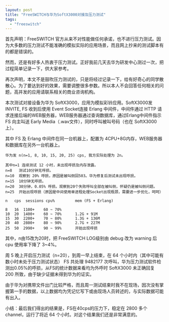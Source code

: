 ```yaml
---
layout: post
title: "FreeSWITCH与华为SoftX3000对接及压力测试"
tags:
  - "freeswitch"
---
```


首先声明：FreeSWITCH 官方从来不对性能做任何承诺，也不进行压力测试。因为大多数的压力测试不能准确的模拟实际的应用场景，而且网上抄来的测试脚本有的都是错误的。

然而，还是有好多人热衷于压力测试。正好我前几天去华为研发中心测过一次，把过程简单记录一下，供大家参考。

再次声明，本文不是鼓吹压力测试的，只是将经过记录一下，给有好奇心的同学散散心。为了要达到好的效果，需要调整很多参数。所以本人不会回答任何相关的问题，高并发的应用请联系相关的商业咨询机构。


本次测试对接设备为华为 SoftX3000，应用为模拟彩铃应用。SoftX3000发 INVITE, FS 收到后使用 Event Socket连接 Erlang 中间件，中间件通过 HTTP 请求连接后端的WEB服务器，WEB服务器通过查询数据库，通过Erlang中间件指示 FS 向主叫送 Early Media（.wav文件），同时呼叫被叫号码（也在 SoftX3000上）。

其中 FS 及 Erlang 中间件在同一台机器上，配置为 4CPU+8G内存，WEB服务器和数据库在另外一台机器上。

    华为发 n(n=1, 8, 10, 15, 20, 25) cps, 我方实际处理为 2n。

    其中n=1 连续测试 12 小时，未出现呼损及内存泄露。
    n=8   测试10分钟无呼损。
    n=10  观察到 20% 呼损，原因是被叫侧回503。华为修复后测试未出现呼损。
    n=15  10分钟无呼损。
    n=20  30分钟，0.05% 呼损。观察到20个失败呼叫全部在被叫侧，怀疑仍是被叫侧问题。
    n=25  开始出现呼损（原因是中间使用单进程处理Socket出现瓶颈，需要进一步优化，呵呵）

    n   cps  sessions cpu%         mem (FS + Erlang)

    8   16  1100+    60 ~ 70%      
    10  20  1400+    60 ~ 70%      1.2G + 91M 
    15  30  2200+    70 ~ 80%      1.3G + 136M
    20  40  2800+    80 ~ 90%      2.7G + 227M
    25  50  2990+    90 ~ 99%      开始出现呼损

其中，n由15改为20时，把 FreeSWITCH LOG级别由 debug 改为 warning 后 cpu 使用率下降了 3~4%。

周 5 晚上开启压力测试（n=20），到周一早上结束，在 64 个小时内（其中可能有数小时未处于压力测试状态） FS 共处理 9482177 次呼叫，华为压力测试软件检测出0.05%的呼损，从FS的统计数据来看均为外呼时 SoftX3000 未正确回复 200 所致，由于缺少证据未得到华为的证实。

由于华为对携带文件出门比较严格，而且周一测试结束时我不在现场，因次没有掌握第一手的数据，以上数据均为凭记忆写下或由现场人员转述的，与实际数据可能有出入。

小结：最后我们得出的结果是，FS在40cps的压力下，稳定在 2800 多个 channel，运行了将近 64 个小时。对这个结果我们还是非常满意的。
